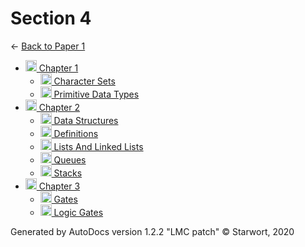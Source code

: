 <style>img{height:18px;margin-bottom:-3px}</style>
# Section 4

← [Back to Paper 1](..)

- [![Folder](https://starwort.github.io/computer-science/icon-folder.png) Chapter 1](chapter_1/index.html)
  - [![MD file](https://img.icons8.com/windows/512/4a90e2/regular-document.png) Character Sets](chapter_1/character_sets.html)
  - [![MD file](https://img.icons8.com/windows/512/4a90e2/regular-document.png) Primitive Data Types](chapter_1/primitive_data_types.html)
- [![Folder](https://starwort.github.io/computer-science/icon-folder.png) Chapter 2](chapter_2/index.html)
  - [![MD file](https://img.icons8.com/windows/512/4a90e2/regular-document.png) Data Structures](chapter_2/data_structures.html)
  - [![MD file](https://img.icons8.com/windows/512/4a90e2/regular-document.png) Definitions](chapter_2/definitions.html)
  - [![MD file](https://img.icons8.com/windows/512/4a90e2/regular-document.png) Lists And Linked Lists](chapter_2/lists_and_linked_lists.html)
  - [![MD file](https://img.icons8.com/windows/512/4a90e2/regular-document.png) Queues](chapter_2/queues.html)
  - [![MD file](https://img.icons8.com/windows/512/4a90e2/regular-document.png) Stacks](chapter_2/stacks.html)
- [![Folder](https://starwort.github.io/computer-science/icon-folder.png) Chapter 3](chapter_3/index.html)
  - [![PNG file](https://img.icons8.com/windows/512/4a90e2/image-document.png) Gates](chapter_3/gates.png)
  - [![MD file](https://img.icons8.com/windows/512/4a90e2/regular-document.png) Logic Gates](chapter_3/logic_gates.html)

Generated by AutoDocs version 1.2.2 "LMC patch" © Starwort, 2020
